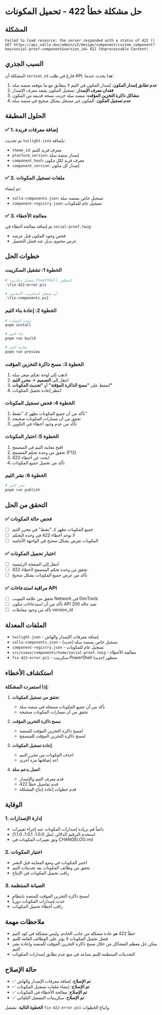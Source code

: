 # حل مشكلة خطأ 422 - تحميل المكونات

## المشكلة
```
Failed to load resource: the server responded with a status of 422 ()
GET https://api.salla.dev/admin/v2/design/component/custom_component?key=social-proof-component&version_id= 422 (Unprocessable Content)
```

## السبب الجذري
المشكلة أن `version_id` فارغ في طلب API. هذا يحدث عندما:

1. **عدم تطابق إصدار المكون**: إصدار المكون في الثيم لا يتطابق مع ما تتوقعه منصة سلة
2. **فقدان معرف الإصدار**: تسجيل المكون يفتقد معرف الإصدار
3. **مشاكل ذاكرة التخزين المؤقت**: منصة سلة خزنت نسخة قديمة من المكون
4. **عدم تسجيل المكون**: المكون غير مسجل بشكل صحيح في منصة سلة

## الحلول المطبقة

### ✅ 1. إضافة معرفات فريدة
تم تحديث `twilight.json` بإضافة:
- `theme_id`: معرف فريد للثيم
- `platform_version`: إصدار منصة سلة
- `component_hash`: معرف فريد لكل مكون
- `component_version`: إصدار كل مكون

### ✅ 2. ملفات تسجيل المكونات
تم إنشاء:
- `salla-components.json`: تسجيل خاص بمنصة سلة
- `component-registry.json`: تسجيل عام للمكونات

### ✅ 3. معالجة الأخطاء
تم إضافة معالجة أخطاء في `social-proof.twig`:
- فحص وجود المكون قبل عرضه
- عرض محتوى بديل عند فشل التحميل

## خطوات الحل

### الخطوة 1: تشغيل السكريبت
```powershell
# تشغيل سكريبت PowerShell المتطور
.\fix-422-error.ps1

# أو تشغيل السكريبت الأساسي
.\fix-components.ps1
```

### الخطوة 2: إعادة بناء الثيم
```bash
# تثبيت التبعيات
pnpm install

# بناء الثيم
pnpm run build

# معاينة الثيم
pnpm run preview
```

### الخطوة 3: مسح ذاكرة التخزين المؤقت
1. اذهب إلى لوحة تحكم متجر سلة
2. انتقل إلى **التصميم** → **محرر الثيم**
3. اضغط على **"مسح الذاكرة المؤقتة"** أو **"تحديث المكونات"**
4. انتظر إعادة تحميل المكونات

### الخطوة 4: فحص تسجيل المكونات
1. تأكد من أن جميع المكونات تظهر كـ "نشط"
2. تحقق من أن مسارات المكونات صحيحة
3. تأكد من عدم وجود أخطاء في التكوين

### الخطوة 5: اختبار المكونات
1. افتح معاينة الثيم في المتصفح
2. تحقق من وحدة تحكم المتصفح (F12)
3. ابحث عن أخطاء 422
4. تأكد من تحميل جميع المكونات

### الخطوة 6: نشر الثيم
```bash
# نشر الثيم
pnpm run publish
```

## التحقق من الحل

### ✅ فحص حالة المكونات
- [ ] جميع المكونات تظهر كـ "نشط" في محرر الثيم
- [ ] لا توجد أخطاء 422 في وحدة التحكم
- [ ] المكونات تعرض بشكل صحيح في الواجهة الأمامية

### ✅ اختبار تحميل المكونات
- [ ] انتقل إلى الصفحة الرئيسية
- [ ] تحقق من وحدة تحكم المتصفح لأخطاء 422
- [ ] تأكد من عرض جميع المكونات بشكل صحيح

### ✅ مراقبة استدعاءات API
- [ ] تحقق من علامة التبويب Network في DevTools
- [ ] تأكد من أن استدعاءات مكون API تعيد حالة 200
- [ ] تأكد من وجود معاملات version_id

## الملفات المعدلة

- `twilight.json` - إضافة معرفات الإصدار والهاش
- `salla-components.json` - تسجيل خاص بمنصة سلة (جديد)
- `component-registry.json` - تسجيل عام للمكونات
- `src/views/components/home/social-proof.twig` - معالجة الأخطاء
- `fix-422-error.ps1` - سكريبت PowerShell متطور (جديد)

## استكشاف الأخطاء

### إذا استمرت المشكلة:

1. **تحقق من تسجيل المكونات**:
   - تأكد من أن جميع المكونات مسجلة في منصة سلة
   - تحقق من أن مسارات المكونات صحيحة

2. **مسح ذاكرة التخزين المؤقت**:
   - امسح ذاكرة التخزين المؤقت للمنصة
   - امسح ذاكرة التخزين المؤقت للمتصفح

3. **إعادة تسجيل المكونات**:
   - احذف المكونات من محرر الثيم
   - أعد إضافتها مرة أخرى

4. **اتصل بدعم سلة**:
   - قدم معرف الثيم والإصدار
   - قدم تفاصيل خطأ 422
   - قدم خطوات إعادة إنتاج المشكلة

## الوقاية

### 1. إدارة الإصدارات
- دائماً قم بزيادة إصدارات المكونات عند إجراء تغييرات
- استخدم الترقيم الدلالي (مثل 1.0.0، 1.0.1، 1.1.0)
- وثق تغييرات المكونات في CHANGELOG.md

### 2. اختبار المكونات
- اختبر المكونات في وضع المعاينة قبل النشر
- تحقق من وظائف المكونات بعد تحديثات الثيم
- راقب تحميل المكونات في الإنتاج

### 3. الصيانة المنتظمة
- امسح ذاكرة التخزين المؤقت للمنصة بانتظام
- حدث إصدارات المكونات دورياً
- راقب أخطاء تحميل المكونات

## ملاحظات مهمة

- خطأ 422 هو عادة مشكلة من جانب الخادم، وليس مشكلة في كود الثيم
- فشل تحميل المكونات لا يؤثر على الوظائف العامة للثيم
- يمكن حل معظم المشاكل من خلال مسح ذاكرة التخزين المؤقت للمنصة وإعادة نشر الثيم
- التحديثات المنتظمة للثيم تساعد في منع عدم تطابق إصدارات المكونات

## حالة الإصلاح

- ✅ **تم الإصلاح**: إضافة معرفات الإصدار والهاش
- ✅ **تم الإصلاح**: إنشاء ملفات تسجيل المكونات
- ✅ **تم الإصلاح**: معالجة الأخطاء في المكونات
- ✅ **تم الإصلاح**: سكريبتات التشغيل التلقائي

**الخطوة التالية**: تشغيل `fix-422-error.ps1` واتباع الخطوات
